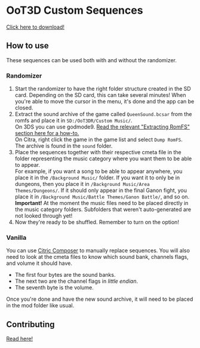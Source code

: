 # OoT3D Custom Sequences
[Click here to download!](https://github.com/Kewlan/OoT3D-Custom-Sequences/archive/refs/heads/main.zip)

## How to use
These sequences can be used both with and without the randomizer.

### Randomizer
1. Start the randomizer to have the right folder structure created in the SD card. Depending on the SD card, this can take several minutes! When you're able to move the cursor in the menu, it's done and the app can be closed.
2. Extract the sound archive of the game called `QueenSound.bcsar` from the romfs and place it in `SD:/OoT3DR/Custom Music/`.  
On 3DS you can use godmode9. [Read the relevant "Extracting RomFS" section here for a how-to.](https://gist.github.com/PixelSergey/73d0a4bc1437dbaa53a1d1ce849fdda1)  
On Citra, right click the game in the game list and select `Dump RomFS`.  
The archive is found in the `sound` folder.
3. Place the sequences together with their respective cmeta file in the folder representing the music category where you want them to be able to appear.  
For example, if you want a song to be able to appear anywhere, you place it in the `/Background Music/` folder. If you want it to only be in dungeons, then you place it in `/Background Music/Area Themes/Dungeons/`. If it should only appear in the final Ganon fight, you place it in `/Background Music/Battle Themes/Ganon Battle/`, and so on.  
**Important!** At the moment the music files need to be placed directly in the music category folders. Subfolders that weren't auto-generated are not looked through yet!
4. Now they're ready to be shuffled. Remember to turn on the option!

### Vanilla
You can use [Citric Composer](https://github.com/Gota7/Citric-Composer) to manually replace sequences. You will also need to look at the cmeta files to know which sound bank, channels flags, and volume it should have. 
* The first four bytes are the sound banks. 
* The next two are the channel flags in _little endian_. 
* The seventh byte is the volume.

Once you're done and have the new sound archive, it will need to be placed in the mod folder like usual.

## Contributing
[Read here!](https://github.com/Kewlan/OoT3D-Custom-Sequences/wiki/Contributing)
